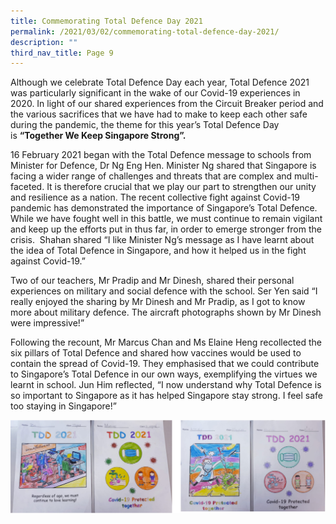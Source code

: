 ```yaml
---
title: Commemorating Total Defence Day 2021
permalink: /2021/03/02/commemorating-total-defence-day-2021/
description: ""
third_nav_title: Page 9
---
```

<p>Although we celebrate Total Defence Day each year, Total Defence 2021 was particularly significant in the wake of our Covid-19 experiences in 2020. In light of our shared experiences from the Circuit Breaker period and the various sacrifices that we have had to make to keep each other safe during the pandemic, the theme for this year’s Total Defence Day is&nbsp;<strong>“Together We Keep Singapore Strong”.</strong></p>
<p>16 February 2021 began with the Total Defence message to schools from Minister for Defence, Dr Ng Eng Hen. Minister Ng shared that Singapore is facing a wider range of challenges and threats that are complex and multi-faceted. It is therefore crucial that we play our part to strengthen our unity and resilience as a nation. The recent collective fight against Covid-19 pandemic has demonstrated the importance of Singapore’s Total Defence. While we have fought well in this battle, we must continue to remain vigilant and keep up the efforts put in thus far, in order to emerge stronger from the crisis.&nbsp; Shahan shared “I like Minister Ng’s message as I have learnt about the idea of Total Defence in Singapore, and how it helped us in the fight against Covid-19.”<em>&nbsp;</em></p>
<p>Two of our teachers, Mr Pradip and Mr Dinesh, shared their personal experiences on military and social defence with the school. Ser Yen said “I really enjoyed the sharing by Mr Dinesh and Mr Pradip, as I got to know more about military defence. The aircraft photographs shown by Mr Dinesh were impressive!”</p>
<p>Following the recount, Mr Marcus Chan and Ms Elaine Heng recollected the six pillars of Total Defence and shared how vaccines would be used to contain the spread of Covid-19. They emphasised that we could contribute to Singapore’s Total Defence in our own ways, exemplifying the virtues we learnt in school. Jun Him reflected, “I now understand why Total Defence is so important to Singapore as it has helped Singapore stay strong. I feel safe too staying in Singapore!”</p>
<img src="/images/totaldefenceday.png">